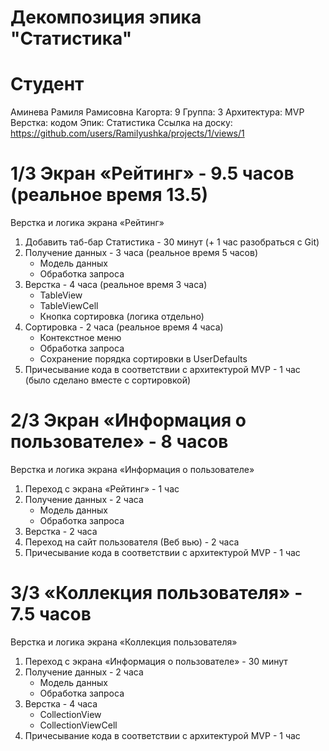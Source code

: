 # Декомпозиция эпика "Статистика"

# Студент

Аминева Рамиля Рамисовна
Кагорта: 9
Группа: 3
Архитектура: MVP
Верстка: кодом
Эпик: Статистика
Ссылка на доску: https://github.com/users/Ramilyushka/projects/1/views/1

# 1/3 Экран «Рейтинг» - 9.5 часов (реальное время 13.5)

Верстка и логика экрана «Рейтинг»
1. Добавить таб-бар Статистика - 30 минут (+ 1 час разобраться с Git)
2. Получение данных - 3 часа (реальное время 5 часов)
    * Модель данных
    * Обработка запроса
3. Верстка - 4 часа (реальное время 3 часа)
    * TableView
    * TableViewCell
    * Кнопка сортировка (логика отдельно)
4. Сортировка - 2 часа (реальное время 4 часа)
    * Контекстное меню
    * Обработка запроса
    * Сохранение порядка сортировки в  UserDefaults
5. Причесывание кода в соответствии с архитектурой MVP - 1 час (было сделано вместе с сортировкой)

# 2/3 Экран «Информация о пользователе» - 8 часов

Верстка и логика экрана «Информация о пользователе»
1. Переход с экрана «Рейтинг» - 1 час
2. Получение данных - 2 часа
    * Модель данных
    * Обработка запроса
3. Верстка - 2 часа
4. Переход на сайт пользователя (Веб вью) - 2 часа
5. Причесывание кода в соответствии с архитектурой MVP - 1 час

# 3/3 «Коллекция пользователя» - 7.5 часов

Верстка и логика экрана «Коллекция пользователя»
1. Переход с экрана «Информация о пользователе» - 30 минут
2. Получение данных - 2 часа
    * Модель данных
    * Обработка запроса
3. Верстка - 4 часа
    * CollectionView
    * CollectionViewCell
4. Причесывание кода в соответствии с архитектурой MVP - 1 час
